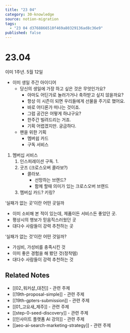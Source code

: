 ```yaml
---
title: "23 04"
category: 30-knowledge
source: notion-migration
tags:
  - "23 04 d3768866510f469a80329136ad8c36e9"
published: false
---
```


# 23.04

이미 1주년.  5월 12일

* 이미 생일 주간 아이디어
  * 당신의 생일에 가장 하고 싶은 것은 무엇인가요?
    * 아마도 어딘가로 놀러가거나 축하받고 싶지 않을까요?
    * 항상 이 시즌이 되면 우리들에게 선물을 주기로 했어요.
    * 바로 어디론가 떠나는 것이죠.
    * 그럼 공간은 어떻게 하냐구요?
    * 한주간 빌려드리는 거죠.
    * 기획 어렵겠지만. 궁금하다.
  * 팬을 위한 기획
    * 멤버쉽 카드
    * 구독 서비스

1. 멤버십 서비스
   1. 인스피레이션 구독.
      1\.
   2. 굿즈 (크로스오버 콜라보?)
      * 콜라보.
        * 선망하는 브랜드?
        * 함께 할때 의미가 있는 크로스오버 브랜드
   3. 멤버십 카드? 키링?

‘실패가 없는 곳’이란 어떤 곳일까

* 이미 소비해 본 적이 있는데, 제품이든 서비스든 좋았던 곳.
* 평상시의 행보가 믿음직스러웠던 곳
* 대다수 사람들이 강력 추천하는 곳

‘실패가 없는 것’이란 어떤 것일까?

* 가심비, 가성비를 충족시킨 것
* 이미 좋은 경험을 해 봤던 것(정착템)
* 대다수 사람들이 강력 추천하는 것

## Related Notes
- [[02_워커샵_대전]] - 관련 주제
- [[19th-proposal-simple]] - 관련 주제
- [[19th-gpters-submission]] - 관련 주제
- [[01_고요새_제주]] - 관련 주제
- [[step-0-seed-discovery]] - 관련 주제
- [[인사이트 플랫폼 AI 강의]] - 관련 주제
- [[aeo-ai-search-marketing-strategy]] - 관련 주제
